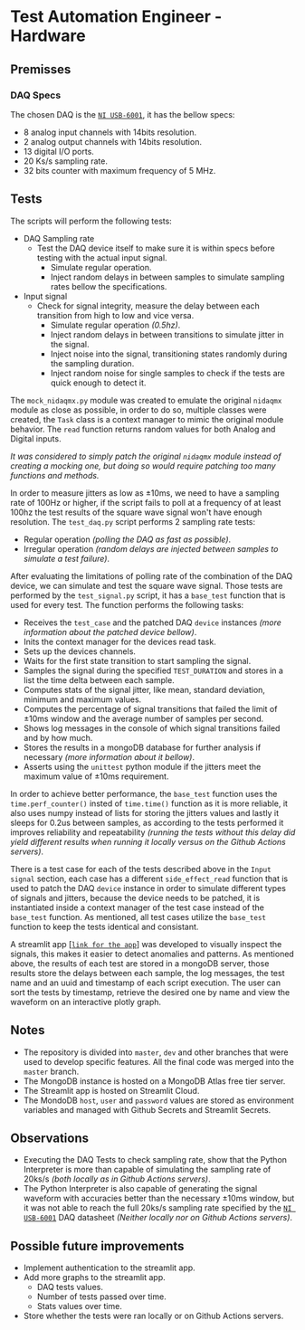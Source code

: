 # Test Automation Engineer - Hardware

## Premisses

### DAQ Specs

The chosen DAQ is the [`NI USB-6001`](https://www.ni.com/pt-br/shop/model/usb-6001.html), it has the bellow specs:
* 8 analog input channels with 14bits resolution.
* 2 analog output channels with 14bits resolution.
* 13 digital I/O ports.
* 20 Ks/s sampling rate.
* 32 bits counter with maximum frequency of 5 MHz.

## Tests

The scripts will perform the following tests:

* DAQ Sampling rate
    * Test the DAQ device itself to make sure it is within specs before testing with the actual input signal.
        * Simulate regular operation.
        * Inject random delays in between samples to simulate sampling rates bellow the specifications.
* Input signal
    * Check for signal integrity, measure the delay between each transition from high to low and vice versa.
        * Simulate regular operation *(0.5hz)*.
        * Inject random delays in between transitions to simulate jitter in the signal.
        * Inject noise into the signal, transitioning states randomly during the sampling duration.
        * Inject random noise for single samples to check if the tests are quick enough to detect it.

The `mock_nidaqmx.py` module was created to emulate the original `nidaqmx` module as close as possible, in order to do so, multiple classes were created, the `Task` class is a context manager to mimic the original module behavior. The `read` function returns random values for both Analog and Digital inputs.

*It was considered to simply patch the original `nidaqmx` module instead of creating a mocking one, but doing so would require patching too many functions and methods.*

In order to measure jitters as low as ±10ms, we need to have a sampling rate of 100Hz or higher, if the script fails to poll at a frequency of at least 100hz the test results of the square wave signal won't have enough resolution. The `test_daq.py` script performs 2 sampling rate tests:
*   Regular operation *(polling the DAQ as fast as possible)*.
*   Irregular operation *(random delays are injected between samples to simulate a test failure)*.

After evaluating the limitations of polling rate of the combination of the DAQ device, we can simulate and test the square wave signal. Those tests are performed by the `test_signal.py` script, it has a `base_test` function that is used for every test. The function performs the following tasks:
*   Receives the `test_case` and the patched DAQ `device` instances *(more information about the patched device bellow)*.
*   Inits the context manager for the devices read task.
*   Sets up the devices channels.
*   Waits for the first state transition to start sampling the signal.
*   Samples the signal during the specified `TEST_DURATION` and stores in a list the time delta between each sample.
*   Computes stats of the signal jitter, like mean, standard deviation, minimum and maximum values.
*   Computes the percentage of signal transitions that failed the limit of ±10ms window and the average number of samples per second.
*   Shows log messages in the console of which signal transitions failed and by how much.
*   Stores the results in a mongoDB database for further analysis if necessary *(more information about it bellow)*.
*   Asserts using the `unittest` python module if the jitters meet the maximum value of ±10ms requirement.

In order to achieve better performance, the `base_test` function uses the `time.perf_counter()` insted of `time.time()` function as it is more reliable, it also uses numpy instead of lists for storing the jitters values and lastly it sleeps for 0.2us between samples, as according to the tests performed it improves reliability and repeatability *(running the tests without this delay did yield different results when running it locally versus on the Github Actions servers)*.

There is a test case for each of the tests described above in the `Input signal` section, each case has a different `side_effect_read` function that is used to patch the DAQ `device` instance in order to simulate different types of signals and jitters, because the device needs to be patched, it is instantiated inside a context manager of the test case instead of the `base_test` function. As mentioned, all test cases utilize the `base_test` function to keep the tests identical and consistant.

A streamlit app [[`link for the app`]](https://test-automation-engineer-hardware-data.streamlit.app/) was developed to visually inspect the signals, this makes it easier to detect anomalies and patterns. As mentioned above, the results of each test are stored in a mongoDB server, those results store the delays between each sample, the log messages, the test name and an uuid and timestamp of each script execution. The user can sort the tests by timestamp, retrieve the desired one by name and view the waveform on an interactive plotly graph.

## Notes
* The repository is divided into `master`, `dev` and other branches that were used to develop specific features. All the final code was merged into the `master` branch.
* The MongoDB instance is hosted on a MongoDB Atlas free tier server.
* The Streamlit app is hosted on Streamlit Cloud.
* The MondoDB `host`, `user` and `password` values are stored as environment variables and managed with Github Secrets and Streamlit Secrets.

## Observations
* Executing the DAQ Tests to check sampling rate, show that the Python Interpreter is more than capable of simulating the sampling rate of 20ks/s *(both locally as in Github Actions servers)*.
* The Python Interpreter is also capable of generating the signal waveform with accuracies better than the necessary ±10ms window, but it was not able to reach the full 20ks/s sampling rate specified by the [`NI USB-6001`](https://www.ni.com/pt-br/shop/model/usb-6001.html) DAQ datasheet *(Neither locally nor on Github Actions servers)*.

## Possible future improvements

* Implement authentication to the streamlit app.
* Add more graphs to the streamlit app.
    * DAQ tests values.
    * Number of tests passed over time.
    * Stats values over time.
* Store whether the tests were ran locally or on Github Actions servers.